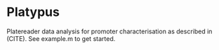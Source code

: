 # Platypus

Platereader data analysis for promoter characterisation as described in (CITE). See example.m to get started.
